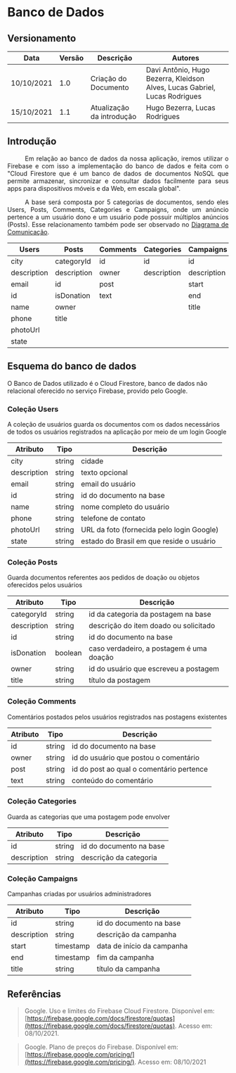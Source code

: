 # Banco de Dados

## Versionamento
| Data | Versão | Descrição | Autores |
| -------- | -------- | -------- | ---|
|   10/10/2021   |  1.0    |  Criação do Documento | Davi Antônio, Hugo Bezerra, Kleidson Alves, Lucas Gabriel, Lucas Rodrigues  | 
|   15/10/2021   |  1.1    | Atualização da introdução   | Hugo Bezerra, Lucas Rodrigues |

## Introdução
<div style="text-indent: 40px; text-align: justify">
Em relação ao banco de dados da nossa aplicação, iremos utilizar o Firebase e com isso a implementação do banco de dados e feita com o "Cloud Firestore que é um banco de dados de documentos NoSQL que permite armazenar, sincronizar e consultar dados facilmente para seus apps para dispositivos móveis e da Web, em escala global".


A base será composta por 5 categorias de documentos, sendo eles Users, Posts, Comments, Categories e Campaigns, onde um anúncio pertence a um usuário dono e um usuário pode possuir múltiplos anúncios (Posts). Esse relacionamento também pode ser observado no <a href="https://unbarqdsw2021-1.github.io/2021.1_G5_ProjetoDonner/pages/modelagem/diagrama_de_comunicacao">Diagrama de Comunicação</a>.

|Users|Posts|Comments|Categories|Campaigns|
|--|--|--|--|--|
|city|categoryId|id|id|id|
|description|description|owner|description|description|
|email|id|post||start|
|id|isDonation|text||end|
|name|owner|||title|
|phone|title|
|photoUrl|
|state|

</div>

## Esquema do banco de dados
O Banco de Dados utilizado é o Cloud Firestore, banco de dados não relacional oferecido no serviço Firebase, provido pelo Google.

### Coleção Users
A coleção de usuários guarda os documentos com os dados necessários de todos os usuários registrados na aplicação por meio de um login Google

| Atributo | Tipo | Descrição |
|--|--|--|
| city | string | cidade |
| description | string | texto opcional |
| email | string | email do usuário |
| id | string | id do documento na base |
| name | string | nome completo do usuário |
| phone | string | telefone de contato |
| photoUrl | string | URL da foto (fornecida pelo login Google)|
| state | string | estado do Brasil em que reside o usuário |

### Coleção Posts
Guarda documentos referentes aos pedidos de doação ou objetos oferecidos pelos usuários

| Atributo | Tipo | Descrição |
|--|--|--|
| categoryId | string | id da categoria da postagem na base |
| description | string | descrição do item doado ou solicitado
| id | string | id do documento na base |
| isDonation | boolean | caso verdadeiro, a postagem é uma doação |
| owner | string | id do usuário que escreveu a postagem |
| title | string | título da postagem |

### Coleção Comments
Comentários postados pelos usuários registrados nas postagens existentes

| Atributo | Tipo | Descrição |
|--|--|--|
| id | string | id do documento na base |
| owner | string | id do usuário que postou o comentário |
| post | string | id do post ao qual o comentário pertence |
| text | string | conteúdo do comentário |

### Coleção Categories
Guarda as categorias que uma postagem pode envolver

| Atributo | Tipo | Descrição |
|--|--|--|
| id | string | id do documento na base |
| description | string | descrição da categoria |

### Coleção Campaigns
Campanhas criadas por usuários administradores

| Atributo | Tipo | Descrição |
|--|--|--|
| id | string | id do documento na base |
| description | string | descrição da campanha
| start | timestamp | data de início da campanha |
| end | timestamp | fim da campanha |
| title | string | título da campanha |

## Referências
> Google. Uso e limites do Firebase Cloud Firestore. Disponível em: [https://firebase.google.com/docs/firestore/quotas](https://firebase.google.com/docs/firestore/quotas). Acesso em: 08/10/2021.

> Google. Plano de preços do Firebase. Disponível em: [https://firebase.google.com/pricing/](https://firebase.google.com/pricing/). Acesso em: 08/10/2021